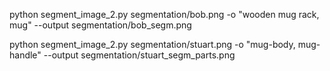 python segment_image_2.py segmentation/bob.png -o "wooden mug rack, mug" --output segmentation/bob_segm.png

python segment_image_2.py segmentation/stuart.png -o "mug-body, mug-handle" --output segmentation/stuart_segm_parts.png

